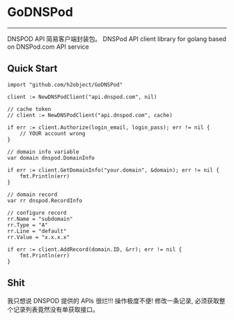 # GoDNSPod
----------

DNSPOD API 简易客户端封装包。
DNSPod API client library for golang based on DNSPod.com API service


## Quick Start

````
import "github.com/h2object/GoDNSPod"

client := NewDNSPodClient("api.dnspod.com", nil)

// cache token
// client := NewDNSPodClient("api.dnspod.com", cache)

if err := client.Authorize(login_email, login_pass); err != nil {
	// YOUR account wrong
}

// domain info variable
var domain dnspod.DomainInfo

if err := client.GetDomainInfo("your.domain", &domain); err != nil {
	fmt.Println(err)
}

// domain record
var rr dnspod.RecordInfo

// configure record
rr.Name = "subdomain"
rr.Type = "A"
rr.Line = "default"
rr.Value = "x.x.x.x"

if err := client.AddRecord(domain.ID, &rr); err != nil {
	fmt.Println(err)
}

````

## Shit

我只想说 DNSPOD 提供的 APIs 很烂!!! 操作极度不便! 修改一条记录, 必须获取整个记录列表竟然没有单获取接口。